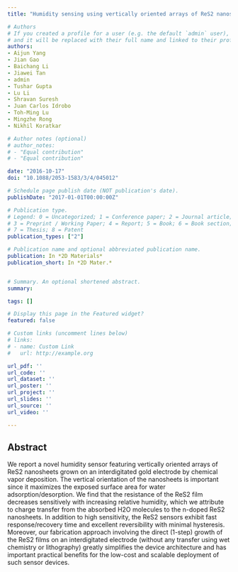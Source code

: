 ```yaml
---
title: "Humidity sensing using vertically oriented arrays of ReS2 nanosheets deposited on an interdigitated gold electrode"

# Authors
# If you created a profile for a user (e.g. the default `admin` user), write the username (folder name) here 
# and it will be replaced with their full name and linked to their profile.
authors:
- Aijun Yang
- Jian Gao
- Baichang Li
- Jiawei Tan
- admin
- Tushar Gupta
- Lu Li
- Shravan Suresh
- Juan Carlos Idrobo
- Toh-Ming Lu
- Mingzhe Rong
- Nikhil Koratkar

# Author notes (optional)
# author_notes:
# - "Equal contribution"
# - "Equal contribution"

date: "2016-10-17"
doi: "10.1088/2053-1583/3/4/045012"

# Schedule page publish date (NOT publication's date).
publishDate: "2017-01-01T00:00:00Z"

# Publication type.
# Legend: 0 = Uncategorized; 1 = Conference paper; 2 = Journal article;
# 3 = Preprint / Working Paper; 4 = Report; 5 = Book; 6 = Book section;
# 7 = Thesis; 8 = Patent
publication_types: ["2"]

# Publication name and optional abbreviated publication name.
publication: In *2D Materials*
publication_short: In *2D Mater.*


# Summary. An optional shortened abstract.
summary:

tags: []

# Display this page in the Featured widget?
featured: false

# Custom links (uncomment lines below)
# links:
# - name: Custom Link
#   url: http://example.org

url_pdf: ''
url_code: ''
url_dataset: ''
url_poster: ''
url_project: ''
url_slides: ''
url_source: ''
url_video: ''

---
```

## Abstract
We report a novel humidity sensor featuring vertically oriented arrays of ReS2 nanosheets grown on an interdigitated gold electrode by chemical vapor deposition. The vertical orientation of the nanosheets is important since it maximizes the exposed surface area for water adsorption/desorption. We find that the resistance of the ReS2 film decreases sensitively with increasing relative humidity, which we attribute to charge transfer from the absorbed H2O molecules to the n-doped ReS2 nanosheets. In addition to high sensitivity, the ReS2 sensors exhibit fast response/recovery time and excellent reversibility with minimal hysteresis. Moreover, our fabrication approach involving the direct (1-step) growth of the ReS2 films on an interdigitated electrode (without any transfer using wet chemistry or lithography) greatly simplifies the device architecture and has important practical benefits for the low-cost and scalable deployment of such sensor devices.